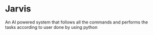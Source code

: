 # Jarvis
An AI powered system that follows all the commands and performs the tasks according to user done by using python
